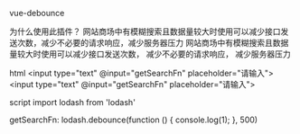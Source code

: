 vue-debounce 

为什么使用此插件？
  网站商场中有模糊搜索且数据量较大时使用可以减少接口发送次数，减少不必要的请求响应，减少服务器压力
  网站商场中有模糊搜索且数据量较大时使用可以减少接口发送次数，
  减少不必要的请求响应，
  减少服务器压力
  

html
  <input type="text" @input="getSearchFn" placeholder="请输入">
  <input type="text" 
  @input="getSearchFn" 
  placeholder="请输入">
  
script
  import lodash from 'lodash'
  
  getSearchFn: lodash.debounce(function () {
    console.log(1);
  }, 500)

